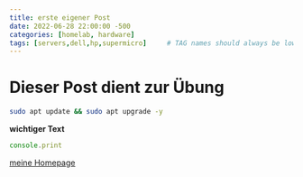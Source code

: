 ```yaml
---
title: erste eigener Post
date: 2022-06-28 22:00:00 -500
categories: [homelab, hardware]
tags: [servers,dell,hp,supermicro]     # TAG names should always be lowercase
---
```


# Dieser Post dient zur Übung

```bash
sudo apt update && sudo apt upgrade -y
```

**wichtiger Text**

```javascript
console.print
```


[meine Homepage](https://www.cstrube.de)
